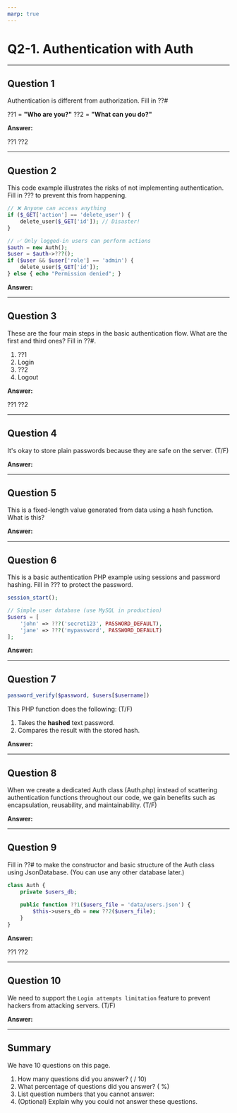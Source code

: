 ```yaml
---
marp: true
---
```


# Q2-1. Authentication with Auth

---

## Question 1

Authentication is different from authorization.
Fill in ??#

??1 = **"Who are you?"**
??2 = **"What can you do?"**

**Answer:**

??1
??2

---

## Question 2

This code example illustrates the risks of not implementing authentication. Fill in ??? to prevent this from happening.

```php
// ❌ Anyone can access anything
if ($_GET['action'] == 'delete_user') {
    delete_user($_GET['id']); // Disaster!
}
```

```php
// ✅ Only logged-in users can perform actions
$auth = new Auth();
$user = $auth->???();
if ($user && $user['role'] == 'admin') {
    delete_user($_GET['id']);
} else { echo "Permission denied"; }
```

**Answer:**

---

## Question 3

These are the four main steps in the basic authentication flow. What are the first and third ones? Fill in ??#.

1. ??1
2. Login
3. ??2
4. Logout

**Answer:**

??1
??2

---

## Question 4

It's okay to store plain passwords because they are safe on the server. (T/F)

**Answer:**

---

## Question 5

This is a fixed-length value generated from data using a hash function. What is this?

**Answer:**

---

## Question 6

This is a basic authentication PHP example using sessions and password hashing. Fill in ??? to protect the password.

```php
session_start();

// Simple user database (use MySQL in production)
$users = [
    'john' => ???('secret123', PASSWORD_DEFAULT),
    'jane' => ???('mypassword', PASSWORD_DEFAULT)
];
```

**Answer:**

---

## Question 7

```php
password_verify($password, $users[$username])
```

This PHP function does the following: (T/F)

1. Takes the **hashed** text password.
2. Compares the result with the stored hash.

**Answer:**

---

## Question 8

When we create a dedicated Auth class (Auth.php) instead of scattering authentication functions throughout our code, we gain benefits such as encapsulation, reusability, and maintainability. (T/F)

**Answer:**

---

## Question 9

Fill in ??# to make the constructor and basic structure of the Auth class using JsonDatabase. (You can use any other database later.)

```php
class Auth {
    private $users_db;
    
    public function ??1($users_file = 'data/users.json') {
        $this->users_db = new ??2($users_file);
    }
}
```

**Answer:**

??1
??2

---

## Question 10

We need to support the `Login attempts limitation` feature to prevent hackers from attacking servers. (T/F)

**Answer:**

---

## Summary

We have 10 questions on this page.

1. How many questions did you answer? ( / 10)
2. What percentage of questions did you answer? (  %)
3. List question numbers that you cannot answer:
4. (Optional) Explain why you could not answer these questions.
